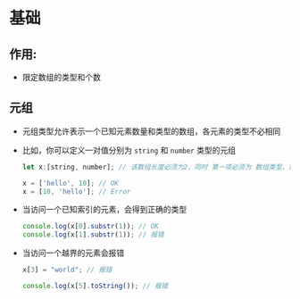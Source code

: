 # 基础

## 作用:

*   限定数组的类型和个数

## 元组

*   元组类型允许表示一个已知元素数量和类型的数组，各元素的类型不必相同

*   比如，你可以定义一对值分别为 `string` 和 `number` 类型的元组

    ```javascript
    let x:[string, number]; // 该数组长度必须为2，同时 第一项必须为 数组类型，第二项为数字类型

    x = ['hello', 10]; // OK
    x = [10, 'hello']; // Error
    ```

*   当访问一个已知索引的元素，会得到正确的类型

    ```javascript
    console.log(x[0].substr(1)); // OK
    console.log(x[1].substr(1)); // 报错
    ```

*   当访问一个越界的元素会报错

    ```javascript
    x[3] = "world"; // 报错

    console.log(x[5].toString()); // 报错
    ```
